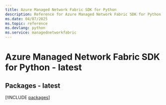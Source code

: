 ```yaml
---
title: Azure Managed Network Fabric SDK for Python
description: Reference for Azure Managed Network Fabric SDK for Python
ms.date: 04/07/2025
ms.topic: reference
ms.devlang: python
ms.service: managednetworkfabric
---
```

# Azure Managed Network Fabric SDK for Python - latest
## Packages - latest
[!INCLUDE [packages](managed-network-fabric-index.md)]